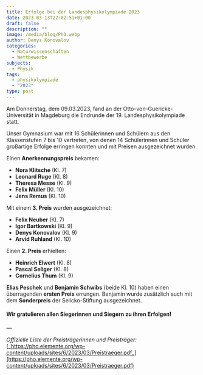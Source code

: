 ```yaml
---
title: Erfolge bei der Landesphysikolympiade 2023
date: 2023-03-13T22:02:51+01:00
draft: false
description: ""
image: /media/blog/PhO.webp
author: Denys Konovalov
categories:
  - Naturwissenschaften
  - Wettbewerbe
subjects:
  - Physik
tags:
  - physikolympiade
  - "2023"
type: post
---
```

Am Donnerstag, dem 09.03.2023, fand an der Otto-von-Guericke-Universität in Magdeburg die Endrunde der 19. Landesphysikolympiade statt.

Unser Gymnasium war mit 16 Schülerinnen und Schülern aus den Klassenstufen 7 bis 10 vertreten, von denen 14 Schülerinnen und Schüler großartige Erfolge erringen konnten und mit Preisen ausgezeichnet wurden.

Einen **Anerkennungspreis** bekamen:

- **Nora Klitsche** (Kl. 7)
- **Leonard Ruge** (Kl. 8)
- **Theresa Messe** (Kl. 9)
- **Felix Müller** (Kl. 10)
- **Jens Remus** (Kl. 10)

Mit einem **3. Preis** wurden ausgezeichnet:

- **Felix Neuber** (Kl. 7)
- **Igor Bartkowski** (Kl. 9)
- **Denys Konovalov** (Kl. 9)
- **Arvid Ruhland** (Kl. 10)

Einen **2. Preis** erhielten:

- **Heinrich Elwert** (Kl. 8)
- **Pascal Seliger** (Kl. 8)
- **Cornelius Thum** (Kl. 9)

**Elias Peschek** und **Benjamin Schwibs** (beide Kl. 10) haben einen überragenden **ersten Preis** errungen. Benjamin wurde zusätzlich auch mit dem **Sonderpreis** der Selicko-Stiftung ausgezeichnet.

#### **Wir gratulieren allen Siegerinnen und Siegern zu ihren Erfolgen!**

—

_Offizielle Liste der Preisträgerinnen und Preisträger:_ [_https://pho.elemente.org/wp-content/uploads/sites/6/2023/03/Preistraeger.pdf_](https://pho.elemente.org/wp-content/uploads/sites/6/2023/03/Preistraeger.pdf)




